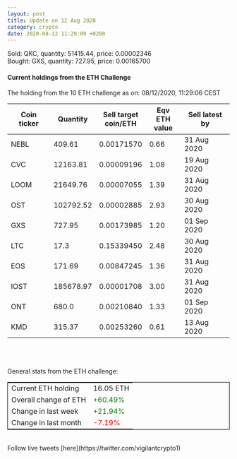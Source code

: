 ```yaml
---
layout: post
title: Update on 12 Aug 2020
category: crypto
date: 2020-08-12 11:29:09 +0200
---
```

<!-- Global site tag (gtag.js) - Google Analytics -->
<script async src="https://www.googletagmanager.com/gtag/js?id=UA-103831149-5"></script>
<script>
  window.dataLayer = window.dataLayer || [];
  function gtag(){dataLayer.push(arguments);}
  gtag('js', new Date());

  gtag('config', 'UA-103831149-5');
</script>
Sold: QKC, quantity:     51415.44, price:   0.00002346<br>Bought: GXS, quantity:       727.95, price:   0.00165700<br>

#### Current holdings from the ETH Challenge

The holding from the 10 ETH challenge as on: 08/12/2020, 11:29:06 CEST

|Coin ticker|Quantity|Sell target<br>coin/ETH|Eqv ETH<br>value|Sell latest by|
|-----------|--------|-----------|-----------|--------------|
NEBL|409.61|  0.00171570|0.66|31 Aug 2020|
CVC|12163.81|  0.00009196|1.08|19 Aug 2020|
LOOM|21649.76|  0.00007055|1.39|31 Aug 2020|
OST|102792.52|  0.00002885|2.93|30 Aug 2020|
GXS|727.95|  0.00173985|1.20|01 Sep 2020|
LTC|17.3|  0.15339450|2.48|30 Aug 2020|
EOS|171.69|  0.00847245|1.36|31 Aug 2020|
IOST|185678.97|  0.00001708|3.00|31 Aug 2020|
ONT|680.0|  0.00210840|1.33|01 Sep 2020|
KMD|315.37|  0.00253260|0.61|13 Aug 2020|

<br>
<br>
<br>
General stats from the ETH challenge:

<table style="border:1px solid black;margin-left:auto;margin-right:auto;">
	<tbody>
	<tr>
		<td>Current ETH holding</td>
		<td>     16.05 ETH</td>
	</tr>
	<tr>
		<td>Overall change of ETH</td>
		<td><font color="green">+60.49%</font></td>
	</tr>
	<tr>
		<td>Change in last week</td>
		<td><font color="green">+21.94%</font></td>
	</tr>
	<tr>
		<td>Change in last month</td>
		<td><font color="red">-7.19%</font></td>
	</tr>
	</tbody>
</table>

<br>
Follow live tweets [here](https://twitter.com/vigilantcrypto1)
<br>
<br>